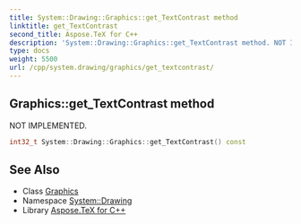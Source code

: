 ```yaml
---
title: System::Drawing::Graphics::get_TextContrast method
linktitle: get_TextContrast
second_title: Aspose.TeX for C++
description: 'System::Drawing::Graphics::get_TextContrast method. NOT IMPLEMENTED in C++.'
type: docs
weight: 5500
url: /cpp/system.drawing/graphics/get_textcontrast/
---
```

## Graphics::get_TextContrast method


NOT IMPLEMENTED.

```cpp
int32_t System::Drawing::Graphics::get_TextContrast() const
```


## See Also

* Class [Graphics](../)
* Namespace [System::Drawing](../../)
* Library [Aspose.TeX for C++](../../../)
